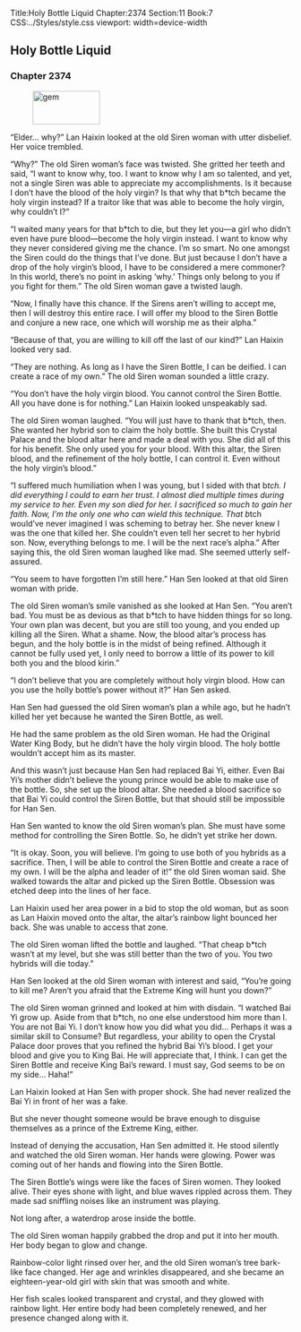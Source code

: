 Title:Holy Bottle Liquid 
Chapter:2374 
Section:11 
Book:7 
CSS:../Styles/style.css 
viewport: width=device-width
  
## Holy Bottle Liquid
### Chapter 2374
  
<figure>
	<img src="../Images/gem.gif" alt="gem" id="gem" width="120" height="60" />
</figure>
  

  
“Elder… why?” Lan Haixin looked at the old Siren woman with utter disbelief. Her voice trembled.

“Why?” The old Siren woman’s face was twisted. She gritted her teeth and said, “I want to know why, too. I want to know why I am so talented, and yet, not a single Siren was able to appreciate my accomplishments. Is it because I don’t have the blood of the holy virgin? Is that why that b*tch became the holy virgin instead? If a traitor like that was able to become the holy virgin, why couldn’t I?”

“I waited many years for that b*tch to die, but they let you—a girl who didn’t even have pure blood—become the holy virgin instead. I want to know why they never considered giving me the chance. I’m so smart. No one amongst the Siren could do the things that I’ve done. But just because I don’t have a drop of the holy virgin’s blood, I have to be considered a mere commoner? In this world, there’s no point in asking ‘why.’ Things only belong to you if you fight for them.” The old Siren woman gave a twisted laugh.

“Now, I finally have this chance. If the Sirens aren’t willing to accept me, then I will destroy this entire race. I will offer my blood to the Siren Bottle and conjure a new race, one which will worship me as their alpha.”

“Because of that, you are willing to kill off the last of our kind?” Lan Haixin looked very sad.

“They are nothing. As long as I have the Siren Bottle, I can be deified. I can create a race of my own.” The old Siren woman sounded a little crazy.

“You don’t have the holy virgin blood. You cannot control the Siren Bottle. All you have done is for nothing.” Lan Haixin looked unspeakably sad.

The old Siren woman laughed. “You will just have to thank that b*tch, then. She wanted her hybrid son to claim the holy bottle. She built this Crystal Palace and the blood altar here and made a deal with you. She did all of this for his benefit. She only used you for your blood. With this altar, the Siren blood, and the refinement of the holy bottle, I can control it. Even without the holy virgin’s blood.”

“I suffered much humiliation when I was young, but I sided with that b*tch. I did everything I could to earn her trust. I almost died multiple times during my service to her. Even my son died for her. I sacrificed so much to gain her faith. Now, I’m the only one who can wield this technique. That b*tch would’ve never imagined I was scheming to betray her. She never knew I was the one that killed her. She couldn’t even tell her secret to her hybrid son. Now, everything belongs to me. I will be the next race’s alpha.” After saying this, the old Siren woman laughed like mad. She seemed utterly self-assured.

“You seem to have forgotten I’m still here.” Han Sen looked at that old Siren woman with pride.

The old Siren woman’s smile vanished as she looked at Han Sen. “You aren’t bad. You must be as devious as that b*tch to have hidden things for so long. Your own plan was decent, but you are still too young, and you ended up killing all the Siren. What a shame. Now, the blood altar’s process has begun, and the holy bottle is in the midst of being refined. Although it cannot be fully used yet, I only need to borrow a little of its power to kill both you and the blood kirin.”

“I don’t believe that you are completely without holy virgin blood. How can you use the holly bottle’s power without it?” Han Sen asked.

Han Sen had guessed the old Siren woman’s plan a while ago, but he hadn’t killed her yet because he wanted the Siren Bottle, as well.

He had the same problem as the old Siren woman. He had the Original Water King Body, but he didn’t have the holy virgin blood. The holy bottle wouldn’t accept him as its master.

And this wasn’t just because Han Sen had replaced Bai Yi, either. Even Bai Yi’s mother didn’t believe the young prince would be able to make use of the bottle. So, she set up the blood altar. She needed a blood sacrifice so that Bai Yi could control the Siren Bottle, but that should still be impossible for Han Sen.

Han Sen wanted to know the old Siren woman’s plan. She must have some method for controlling the Siren Bottle. So, he didn’t yet strike her down.

“It is okay. Soon, you will believe. I’m going to use both of you hybrids as a sacrifice. Then, I will be able to control the Siren Bottle and create a race of my own. I will be the alpha and leader of it!” the old Siren woman said. She walked towards the altar and picked up the Siren Bottle. Obsession was etched deep into the lines of her face.

Lan Haixin used her area power in a bid to stop the old woman, but as soon as Lan Haixin moved onto the altar, the altar’s rainbow light bounced her back. She was unable to access that zone.

The old Siren woman lifted the bottle and laughed. “That cheap b*tch wasn’t at my level, but she was still better than the two of you. You two hybrids will die today.”

Han Sen looked at the old Siren woman with interest and said, “You’re going to kill me? Aren’t you afraid that the Extreme King will hunt you down?”

The old Siren woman grinned and looked at him with disdain. “I watched Bai Yi grow up. Aside from that b*tch, no one else understood him more than I. You are not Bai Yi. I don’t know how you did what you did… Perhaps it was a similar skill to Consume? But regardless, your ability to open the Crystal Palace door proves that you refined the hybrid Bai Yi’s blood. I get your blood and give you to King Bai. He will appreciate that, I think. I can get the Siren Bottle and receive King Bai’s reward. I must say, God seems to be on my side… Haha!”

Lan Haixin looked at Han Sen with proper shock. She had never realized the Bai Yi in front of her was a fake.

But she never thought someone would be brave enough to disguise themselves as a prince of the Extreme King, either.

Instead of denying the accusation, Han Sen admitted it. He stood silently and watched the old Siren woman. Her hands were glowing. Power was coming out of her hands and flowing into the Siren Bottle.

The Siren Bottle’s wings were like the faces of Siren women. They looked alive. Their eyes shone with light, and blue waves rippled across them. They made sad sniffling noises like an instrument was playing.

Not long after, a waterdrop arose inside the bottle.

The old Siren woman happily grabbed the drop and put it into her mouth. Her body began to glow and change.

Rainbow-color light rinsed over her, and the old Siren woman’s tree bark-like face changed. Her age and wrinkles disappeared, and she became an eighteen-year-old girl with skin that was smooth and white.

Her fish scales looked transparent and crystal, and they glowed with rainbow light. Her entire body had been completely renewed, and her presence changed along with it.